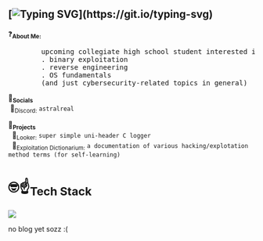 ## [![Typing SVG](https://readme-typing-svg.demolab.com?font=Iosevka+Nerd+Font&duration=3000&pause=1000&color=9CAF88FA&random=true&width=435&lines=welcome+(back)%2C+astral+here+!!)](https://git.io/typing-svg)
<p>
    ❓<sub><strong>About Me:</strong></sub>
    <pre>
        upcoming collegiate high school student interested in:
        . binary exploitation
        . reverse engineering
        . OS fundamentals
        (and just cybersecurity-related topics in general)</pre>
</p>

<p>
    💬<sub><strong>Socials</strong></sub><br>
&nbsp;🐷<sub>Discord:</sub> <code>astralreal</code>
    
</p>

<p>
    🧰<sub><strong>Projects</strong></sub><br>
    &nbsp; 📜<sub>Looker:</sub> <code>super simple uni-header C logger</code><br>
    &nbsp; 📕<sub>Exploitation Dictionarium:</sub> <code>a documentation of various hacking/explotation method terms (for self-learning)</code>
</p>

#  🤓☝️<sub><strong>Tech Stack</strong></sub></br>
  [![](https://skillicons.dev/icons?i=python,c,cpp,rust,powershell,windows,neovim,vscode,visualstudio)](https://skillicons.dev)


no blog yet sozz :(
